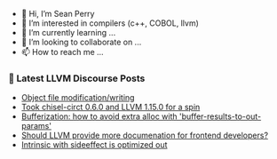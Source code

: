 - 👋 Hi, I’m Sean Perry
- 👀 I’m interested in compilers (c++, COBOL, llvm)
- 🌱 I’m currently learning ...
- 💞️ I’m looking to collaborate on ...
- 📫 How to reach me ...

<!---
s66perry/s66perry is a ✨ special ✨ repository because its `README.md` (this file) appears on your GitHub profile.
You can click the Preview link to take a look at your changes.
--->
### 📕 Latest LLVM Discourse Posts

<!-- DISCOURSE-LLVM:START -->
- [Object file modification/writing](https://discourse.llvm.org/t/object-file-modification-writing/65954?page=2#post_21)
- [Took chisel-circt 0.6.0 and LLVM 1.15.0 for a spin](https://discourse.llvm.org/t/took-chisel-circt-0-6-0-and-llvm-1-15-0-for-a-spin/65756#post_2)
- [Bufferization: how to avoid extra alloc with &#39;buffer-results-to-out-params&#39;](https://discourse.llvm.org/t/bufferization-how-to-avoid-extra-alloc-with-buffer-results-to-out-params/66120#post_2)
- [Should LLVM provide more documenation for frontend developers?](https://discourse.llvm.org/t/should-llvm-provide-more-documenation-for-frontend-developers/66134#post_3)
- [Intrinsic with sideeffect is optimized out](https://discourse.llvm.org/t/intrinsic-with-sideeffect-is-optimized-out/66053?page=2#post_22)
<!-- DISCOURSE-LLVM:END -->
